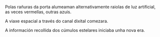 Polas rañuras da porta alumeaman alternativamente raiolas de luz artificial, as veces vermellas, outras azuis.

A viaxe espacial a través do canal dixital comezara.

A información recollida dos cúmulos estelares iniciaba unha nova era.
